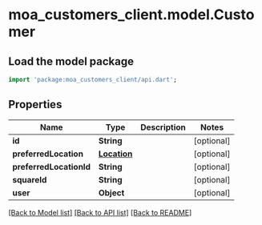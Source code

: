 # moa_customers_client.model.Customer

## Load the model package
```dart
import 'package:moa_customers_client/api.dart';
```

## Properties
Name | Type | Description | Notes
------------ | ------------- | ------------- | -------------
**id** | **String** |  | [optional] 
**preferredLocation** | [**Location**](Location.md) |  | [optional] 
**preferredLocationId** | **String** |  | [optional] 
**squareId** | **String** |  | [optional] 
**user** | **Object** |  | [optional] 

[[Back to Model list]](../README.md#documentation-for-models) [[Back to API list]](../README.md#documentation-for-api-endpoints) [[Back to README]](../README.md)


